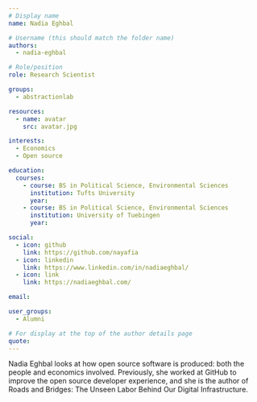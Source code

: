 ```yaml
---
# Display name
name: Nadia Eghbal

# Username (this should match the folder name)
authors:
  - nadia-eghbal

# Role/position
role: Research Scientist

groups:
  - abstractionlab

resources:
  - name: avatar
    src: avatar.jpg

interests:
  - Economics
  - Open source

education:
  courses:
    - course: BS in Political Science, Environmental Sciences
      institution: Tufts University
      year:
    - course: BS in Political Science, Environmental Sciences
      institution: University of Tuebingen
      year:

social:
  - icon: github
    link: https://github.com/nayafia
  - icon: linkedin
    link: https://www.linkedin.com/in/nadiaeghbal/
  - icon: link
    link: https://nadiaeghbal.com/

email:

user_groups:
  - Alumni

# For display at the top of the author details page
quote:
---
```


Nadia Eghbal looks at how open source software is produced: both the people and economics involved. Previously, she worked at GitHub to improve the open source developer experience, and she is the author of Roads and Bridges: The Unseen Labor Behind Our Digital Infrastructure.
